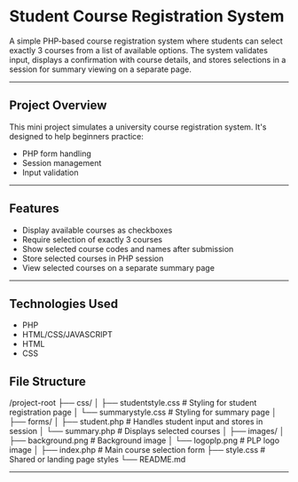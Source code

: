 # Student Course Registration System

A simple PHP-based course registration system where students can select exactly 3 courses from a list of available options. The system validates input, displays a confirmation with course details, and stores selections in a session for summary viewing on a separate page.

---

## Project Overview

This mini project simulates a university course registration system. It's designed to help beginners practice:

- PHP form handling
- Session management
- Input validation

---

## Features

- Display available courses as checkboxes
- Require selection of exactly 3 courses
- Show selected course codes and names after submission
- Store selected courses in PHP session
- View selected courses on a separate summary page

---

## Technologies Used

- PHP
- HTML/CSS/JAVASCRIPT
- HTML
- CSS 

## File Structure

/project-root
├── css/
│   ├── studentstyle.css       # Styling for student registration page
│   └── summarystyle.css       # Styling for summary page
│
├── forms/
│   ├── student.php            # Handles student input and stores in session
│   └── summary.php            # Displays selected courses
│
├── images/
│   ├── background.png         # Background image
│   └── logoplp.png            # PLP logo image
│
├── index.php                  # Main course selection form
├── style.css                  # Shared or landing page styles
└── README.md  

---


